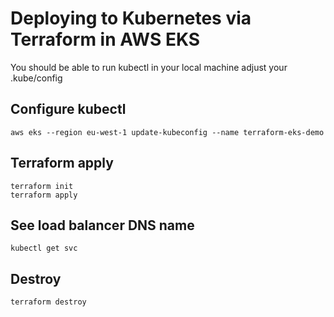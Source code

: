 # Deploying to Kubernetes via Terraform in AWS EKS

You should be able to run kubectl in your local machine adjust your .kube/config 

## Configure kubectl
```
aws eks --region eu-west-1 update-kubeconfig --name terraform-eks-demo
```
## Terraform apply
```
terraform init
terraform apply

```
## See load balancer DNS name 
```
kubectl get svc 
```
## Destroy
```
terraform destroy
```
